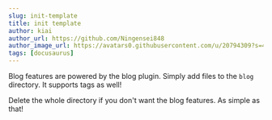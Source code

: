 ```yaml
---
slug: init-template
title: init template
author: kiai
author_url: https://github.com/Ningensei848
author_image_url: https://avatars0.githubusercontent.com/u/20794309?s=400&v=4
tags: [docusaurus]
---
```


Blog features are powered by the blog plugin. Simply add files to the `blog` directory. It supports tags as well!

Delete the whole directory if you don't want the blog features. As simple as that!
